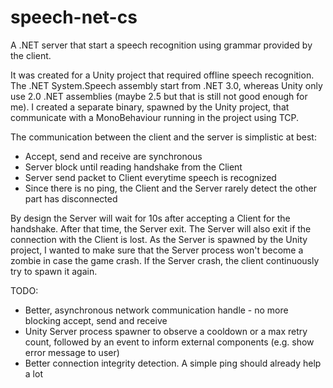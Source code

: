 # speech-net-cs
A .NET server that start a speech recognition using grammar provided by the client.

It was created for a Unity project that required offline speech recognition.
The .NET System.Speech assembly start from .NET 3.0, whereas Unity only use 2.0 .NET assemblies (maybe 2.5 but that is still not good enough for me).
I created a separate binary, spawned by the Unity project, that communicate with a MonoBehaviour running in the project using TCP.

The communication between the client and the server is simplistic at best:
- Accept, send and receive are synchronous
- Server block until reading handshake from the Client
- Server send packet to Client everytime speech is recognized
- Since there is no ping, the Client and the Server rarely detect the other part has disconnected

By design the Server will wait for 10s after accepting a Client for the handshake. After that time, the Server exit.
The Server will also exit if the connection with the Client is lost.
As the Server is spawned by the Unity project, I wanted to make sure that the Server process won't become a zombie in case the game crash.
If the Server crash, the client continuously try to spawn it again.

TODO:
- Better, asynchronous network communication handle - no more blocking accept, send and receive
- Unity Server process spawner to observe a cooldown or a max retry count, followed by an event to inform external components (e.g. show error message to user)
- Better connection integrity detection. A simple ping should already help a lot
